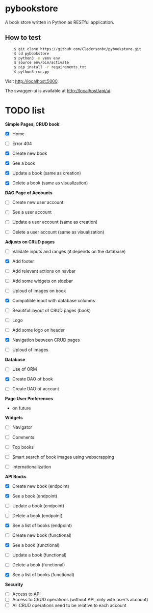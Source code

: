 # pybookstore
A book store written in Python as RESTful application.

## How to test
```bash
	$ git clone https://github.com/Cledersonbc/pybookstore.git
	$ cd pybookstore
	$ python3 -m venv env
	$ source env/bin/activate
	$ pip install -r requirements.txt
	$ python3 run.py
```

Visit [http://localhost:5000](http://localhost:5000).


The swagger-ui is available at [http://localhost/api/ui](http://localhost/api/ui).

# TODO list

**Simple Pages, CRUD book**
* [X] Home
* [ ] Error 404
* [X] Create new book
* [X] See a book
* [X] Update a book (same as creation)
* [X] Delete a book (same as visualization)


**DAO Page of Accounts**
* [ ] Create new user account
* [ ] See a user account
* [ ] Update a user account (same as creation)
* [ ] Delete a user account (same as visualization)


**Adjusts on CRUD pages**
* [ ] Validate inputs and ranges (it depends on the database)
* [X] Add footer
* [ ] Add relevant actions on navbar
* [ ] Add some widgets on sidebar
* [ ] Uploud of images on book
* [X] Compatible input with database columns
* [ ] Beautiful layout of CRUD pages (book)
* [ ] Logo
* [ ] Add some logo on header
* [X] Navigation between CRUD pages
* [ ] Uploud of images


**Database**
* [ ] Use of ORM
* [X] Create DAO of book
* [ ] Create DAO of account


**Page User Preferences**
* on future


**Widgets**
* [ ] Navigator
* [ ] Comments
* [ ] Top books
* [ ] Smart search of book images using webscrapping
* [ ] Internationalization


**API Books**
* [X] Create new book (endpoint)
* [X] See a book (endpoint)
* [ ] Update a book (endpoint)
* [ ] Delete a book (endpoint)
* [X] See a list of books (endpoint)
* [ ] Create new book (functional)
* [X] See a book (functional)
* [ ] Update a book (functional)
* [ ] Delete a book (functional)
* [X] See a list of books (functional)


**Security**
* [ ] Access to API
* [ ] Access to CRUD operations (without API, only with user's account)
* [ ] All CRUD operations need to be relative to each account
